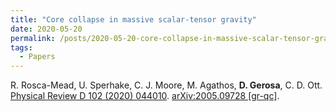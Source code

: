 ```yaml
---
title: "Core collapse in massive scalar-tensor gravity"
date: 2020-05-20
permalink: /posts/2020-05-20-core-collapse-in-massive-scalar-tensor-gravity
tags:
  - Papers
---
```






R. Rosca-Mead, U. Sperhake, C. J. Moore, M. Agathos, **D. Gerosa**, C. D. Ott.\
[Physical Review D 102 (2020) 044010](https://journals.aps.org/prd/abstract/10.1103/PhysRevD.102.044010). [arXiv:2005.09728 [gr-qc]](https://arxiv.org/abs/2005.09728).